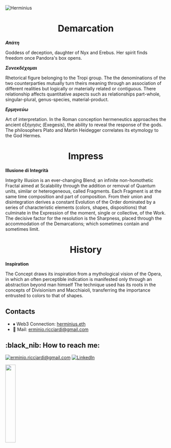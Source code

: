 
![Herminius](https://github.com/Erminio-Ricciardi/Herminius/blob/main/herminius_banner_github_readme.svg)

<h1 align=center> Demarcation </h1>

***Απάτη***

Goddess of deception, daughter of Nyx and Erebus. Her spirit finds freedom once Pandora's box opens.

***Συνεκδέχομαι***

Rhetorical figure belonging to the Tropi group. The the denominations of the two counterparties mutually turn theirs meaning through an association of different realities but logically or materially related or contiguous. There relationship affects quantitative aspects such as relationships part-whole, singular-plural, genus-species, material-product.

***Eρμηνεύω***

Art of interpretation. In the Roman conception hermeneutics approaches the ancient ἐξήγησις (Exegesis), the ability to reveal the response of the gods. The philosophers Plato and Martin Heidegger correlates its etymology to the God Hermes.


<h1 align=center> Impress </h1>

__Illusione di Integrità__

Integrity Illusion is an ever-changing Blend; an infinite non-homothetic Fractal aimed at Scalability through the addition or removal of Quantum units, similar or heterogeneous, called Fragments. Each Fragment is at the same time composition and part of composition.
From their union and disintegration derives a constant Evolution of the Order dominated by a series of characteristic elements (colors, shapes, dispositions) that culminate in the Expression of the moment, single or collective, of the Work.
The decisive factor for the resolution is the Sharpness, placed through the accommodation of the Demarcations; which sometimes contain and sometimes limit.

<h1 align=center> History </h1>

__Inspiration__

The Concept draws its inspiration from a mythological vision of the Opera, in which an often perceptible indication is manifested only through an abstraction beyond man himself
The technique used has its roots in the concepts of Divisionism and Macchiaioli, transferring the importance entrusted to colors to that of shapes.


<h2> Contacts </h2>

-  :diamonds: Web3 Connection: [herminius.eth](https://herminius.eth.limo) 
- 📮 Mail: [erminio.ricciardi@gmail.com](mailto:erminio.ricciardi@gmail.com)


<h2>:black_nib: How to reach me:</h2>


<a href="mailto:erminio.ricciardi@gmail.com">![erminio.ricciardi@gmail.com](https://img.shields.io/badge/Gmail-D14836?style=for-the-badge&logo=gmail&logoColor=white)</a> <a href="https://www.linkedin.com/in/Herminius/">![LinkedIn](https://img.shields.io/badge/LinkedIn-0077B5?style=for-the-badge&logo=linkedin&logoColor=white)</a>


 <img width="25%" align="middle" src="https://github.com/Erminio-Ricciardi/Herminius/blob/main/herminius_logo_classic_github_readme.svg" />
